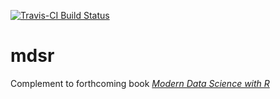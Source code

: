 [![Travis-CI Build Status](https://travis-ci.org/beanumber/mdsr.svg?branch=master)](https://travis-ci.org/beanumber/mdsr)

# mdsr
Complement to forthcoming book [*Modern Data Science with R*](https://www.crcpress.com/Modern-Data-Science-with-R/Baumer-Horton-Kaplan/9781498724487)
